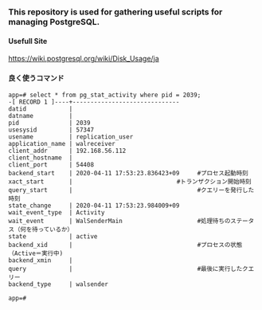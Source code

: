 ### This repository is used for gathering useful scripts for managing PostgreSQL.

#### Usefull Site
https://wiki.postgresql.org/wiki/Disk_Usage/ja

#### 良く使うコマンド

```
app=# select * from pg_stat_activity where pid = 2039;
-[ RECORD 1 ]----+------------------------------
datid            | 
datname          | 
pid              | 2039
usesysid         | 57347
usename          | replication_user
application_name | walreceiver
client_addr      | 192.168.56.112
client_hostname  | 
client_port      | 54408
backend_start    | 2020-04-11 17:53:23.836423+09     #プロセス起動時刻
xact_start       | 　　　　　　　　　　　　　　　　　#トランザクション開始時刻
query_start      |                                   #クエリーを発行した時刻
state_change     | 2020-04-11 17:53:23.984009+09
wait_event_type  | Activity
wait_event       | WalSenderMain                     #処理待ちのステータス（何を待っているか）
state            | active
backend_xid      |                                   #プロセスの状態（Active＝実行中)
backend_xmin     | 
query            |                                   #最後に実行したクエリー
backend_type     | walsender

app=# 

```

